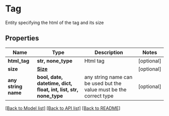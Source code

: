 # Tag

Entity specifying the html of the tag and its size

## Properties
Name | Type | Description | Notes
------------ | ------------- | ------------- | -------------
**html_tag** | **str, none_type** | Html tag | [optional] 
**size** | [**Size**](Size.md) |  | [optional] 
**any string name** | **bool, date, datetime, dict, float, int, list, str, none_type** | any string name can be used but the value must be the correct type | [optional]

[[Back to Model list]](../README.md#documentation-for-models) [[Back to API list]](../README.md#documentation-for-api-endpoints) [[Back to README]](../README.md)


